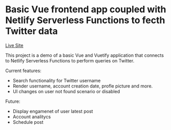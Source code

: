 # Basic Vue frontend app coupled with Netlify Serverless Functions to fecth Twitter data

[Live Site](https://github.com/aglamadrid19/vue-twitter-user-fecth)

This project is a demo of a basic Vue and Vuetify application that connects to Netlify Serverless Functions to perform queries on Twitter.

Current features:
- Search functionality for Twitter username
- Render username, account creation date, profle picture and more.
- UI changes on user not found scenario or disabled

Future:
- Display engamenet of user latest post
- Account analitycs
- Schedule post

